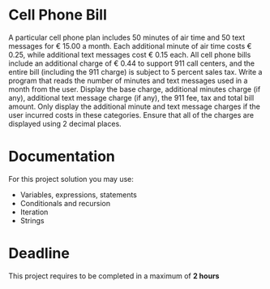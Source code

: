 # Cell Phone Bill

A particular cell phone plan includes 50 minutes of air time and 50 text messages for € 15.00 a month. 
Each additional minute of air time costs € 0.25, while additional text messages cost € 0.15 each. 
All cell phone bills include an additional charge of € 0.44 to support 911 call centers, and the entire bill 
(including the 911 charge) is subject to 5 percent sales tax.
Write a program that reads the number of minutes and text messages used in a month from the user. 
Display the base charge, additional minutes charge (if any),
additional text message charge (if any), the 911 fee, tax and total bill amount. 
Only display the additional minute and text message charges if the user incurred costs in these categories. 
Ensure that all of the charges are displayed using 2 decimal places.

# Documentation

For this project solution you may use:

- Variables, expressions, statements
- Conditionals and recursion
- Iteration
- Strings

# Deadline

This project requires to be completed in a maximum of **2 hours**
